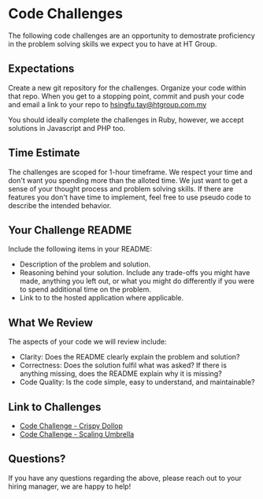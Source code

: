 # Code Challenges

The following code challenges are an opportunity to demostrate proficiency in the problem solving skills we expect you to have at HT Group.

## Expectations
Create a new git repository for the challenges. Organize your code within that repo. When you get to a stopping point, commit and push your code and email a link to your repo to <hsingfu.tay@htgroup.com.my>
 
You should ideally complete the challenges in Ruby, however, we accept solutions in Javascript and PHP too.

## Time Estimate
The challenges are scoped for 1-hour timeframe. We respect your time and don't want you spending more than the alloted time. We just want to get a sense of your thought process and problem solving skills. If there are features you don't have time to implement, feel free to use pseudo code to describe the intended behavior.

## Your Challenge README
Include the following items in your README:

* Description of the problem and solution.
* Reasoning behind your solution. Include any trade-offs you might have made, anything you left out, or what you might do differently if you were to spend additional time on the problem.
* Link to to the hosted application where applicable.

## What We Review
The aspects of your code we will review include:

* Clarity: Does the README clearly explain the problem and solution?
* Correctness: Does the solution fulfil what was asked? If there is anything missing, does the README explain why it is missing?
* Code Quality: Is the code simple, easy to understand, and maintainable?

## Link to Challenges
* [Code Challenge - Crispy Dollop](https://github.com/hftay-htg/crispy-dollop)
* [Code Challenge - Scaling Umbrella](https://github.com/hftay-htg/scaling-umbrella)

## Questions?
If you have any questions regarding the above, please reach out to your  hiring manager, we are happy to help!
